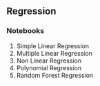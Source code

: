 ## Regression
### Notebooks 
1. Simple Linear Regression
2. Multiple Linear Regression
3. Non Linear Regression
4. Polynomial Regression
5. Random Forest Regression
